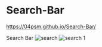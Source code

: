 # Search-Bar

https://04psm.github.io/Search-Bar/

Search Bar
![search](https://user-images.githubusercontent.com/66555692/88462038-2bafa800-cec6-11ea-9415-500f47e84560.jpg)
![search 1](https://user-images.githubusercontent.com/66555692/88462039-2ce0d500-cec6-11ea-8c3f-ead2b1999286.jpg)
